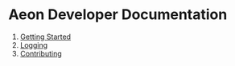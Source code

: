 # Aeon Developer Documentation 

1. [Getting Started](docs/gettingstarted.md)
2. [Logging](docs/logging.md)
3. [Contributing](docs/contributing.md)